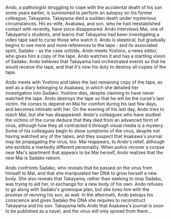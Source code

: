 <!-- Rasen (1998) -->

Ando, a pathologist struggling to cope with the accidental death of his son some years earlier, is summoned to perform an autopsy on his former colleague, Takayama. Takayama died a sudden death under mysterious circumstances. His ex-wife, Asakawa, and son, who he had reestablished contact with recently, have since disappeared. Ando interviews Mai, one of Takayama's students, and learns that Takayama had been investigating a video tape said to curse those who watch it. Ando is skeptical, but gradually begins to see more and more references to the tape - and its associated spirit, Sadako - as the case unfolds. Ando meets Yoshino, a news editor, who gives him a copy of the tape. Ando watches it and has a startling vision of Sadako. Ando believes that Takayama had orchestrated events so that he would receive the tape, and that it's now his duty to destroy all copies of the tape.

Ando meets with Yoshino and takes the last remaining copy of the tape, as well as a diary belonging to Asakawa, in which she detailed her investigation into Sadako. Yoshino dies, despite claiming to have never watched the tape. Ando destroys the tape so that he will be the curse's last victim. He comes to depend on Mai for comfort during his last few days, and becomes intimate with her. On the evening of his last day, Ando tries to reach Mai, but she has disappeared. Ando's colleagues who have studied the victims of the curse deduce that they died from an advanced form of virus, although how they all contracted it through visual media is a mystery. Some of his colleagues begin to show symptoms of the virus, despite not having watched any of the tapes, and they suspect that Asakawa's journal may be propagating the virus, too. Mai reappears, to Ando's relief, although she exhibits a markedly different personality. When police recover a corpse near Mai's apartment that appears to be Mai herself, Ando realizes that the new Mai is Sadako reborn.

Ando confronts Sadako, who reveals that he passed on the virus from himself to Mai, and that she manipulated her DNA to grow herself a new body. She also reveals that Takayama, rather than seeking to stop Sadako, was trying to aid her, in exchange for a new body of his own. Ando refuses to go along with Sadako's grotesque plan, but she lures him with the promise of reviving his son, as well. In the aftermath, Ando betrays his conscience and gives Sadako the DNA she requires to reconstruct Takayama and his son. Takayama tells Ando that Asakawa's journal is soon to be published as a novel, and the virus will only spread from there...